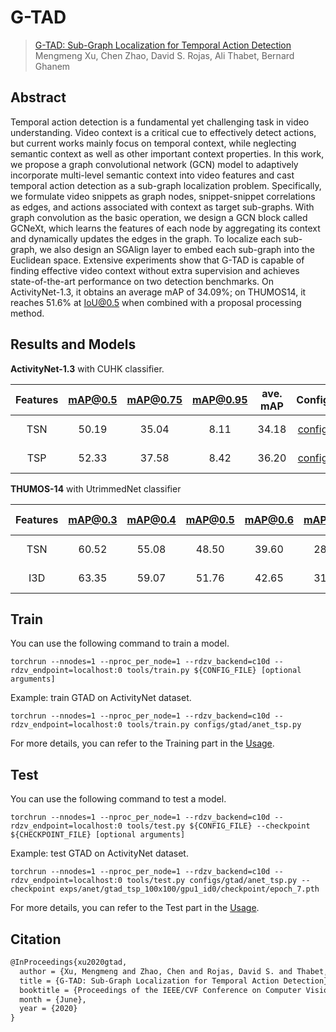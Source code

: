 # G-TAD

> [G-TAD: Sub-Graph Localization for Temporal Action Detection](https://arxiv.org/abs/1911.11462)  
> Mengmeng Xu, Chen Zhao, David S. Rojas, Ali Thabet, Bernard Ghanem

<!-- [ALGORITHM] -->

## Abstract

Temporal action detection is a fundamental yet challenging task in video understanding. Video context is a critical cue to effectively detect actions, but current works mainly focus on temporal context, while neglecting semantic context as well as other important context properties. In this work, we propose a graph convolutional network (GCN) model to adaptively incorporate multi-level semantic context into video features and cast temporal action detection as a sub-graph localization problem. Specifically, we formulate video snippets as graph nodes, snippet-snippet correlations as edges, and actions associated with context as target sub-graphs. With graph convolution as the basic operation, we design a GCN block called GCNeXt, which learns the features of each node by aggregating its context and dynamically updates the edges in the graph. To localize each sub-graph, we also design an SGAlign layer to embed each sub-graph into the Euclidean space. Extensive experiments show that G-TAD is capable of finding effective video context without extra supervision and achieves state-of-the-art performance on two detection benchmarks. On ActivityNet-1.3, it obtains an average mAP of 34.09%; on THUMOS14, it reaches 51.6% at IoU@0.5 when combined with a proposal processing method.

## Results and Models

**ActivityNet-1.3** with CUHK classifier.

| Features | mAP@0.5 | mAP@0.75 | mAP@0.95 | ave. mAP |        Config         |                                                                                          Download                                                                                          |
| :------: | :-----: | :------: | :------: | :------: | :-------------------: | :----------------------------------------------------------------------------------------------------------------------------------------------------------------------------------------: |
|   TSN    |  50.19  |  35.04   |   8.11   |  34.18   | [config](anet_tsn.py) | [model](https://drive.google.com/file/d/1cyiTPZ73ud9-UxHFr7E4tkp7LEkM7_qE/view?usp=sharing)   \| [log](https://drive.google.com/file/d/10MfgZlIS8XIc0sffXnIOgOR7RIXTd5Ve/view?usp=sharing) |
|   TSP    |  52.33  |  37.58   |   8.42   |  36.20   | [config](anet_tsp.py) | [model](https://drive.google.com/file/d/1CoBygy7JM26Rz7RTzIgKk0negmCa5Ier/view?usp=sharing)   \| [log](https://drive.google.com/file/d/1ZQo2SI1TZdPkNL80FcslyForVaFDGTlB/view?usp=sharing) |


**THUMOS-14** with UtrimmedNet classifier

| Features | mAP@0.3 | mAP@0.4 | mAP@0.5 | mAP@0.6 | mAP@0.7 | ave. mAP |         Config          |                                                                                          Download                                                                                          |
| :------: | :-----: | :-----: | :-----: | :-----: | :-----: | :------: | :---------------------: | :----------------------------------------------------------------------------------------------------------------------------------------------------------------------------------------: |
|   TSN    |  60.52  |  55.08  |  48.50  |  39.60  |  28.74  |  46.49   | [config](thumos_tsn.py) | [model](https://drive.google.com/file/d/1SCzVn2RuuIUQ3g2bktSukt0dmLR27ei0/view?usp=sharing)   \| [log](https://drive.google.com/file/d/1VFID5LUY8p0mycYAOcjCWjNg9DkcdvEk/view?usp=sharing) |
|   I3D    |  63.35  |  59.07  |  51.76  |  42.65  |  31.66  |  49.70   | [config](thumos_i3d.py) | [model](https://drive.google.com/file/d/1qW80nahmt671AUR58PABzyBdQYqP9gO1/view?usp=sharing)   \| [log](https://drive.google.com/file/d/12FvCQ3j0aP4qGvus0XJaNTJRxhcxIEa5/view?usp=sharing) |


## Train

You can use the following command to train a model.

```shell
torchrun --nnodes=1 --nproc_per_node=1 --rdzv_backend=c10d --rdzv_endpoint=localhost:0 tools/train.py ${CONFIG_FILE} [optional arguments]
```

Example: train GTAD on ActivityNet dataset.

```shell
torchrun --nnodes=1 --nproc_per_node=1 --rdzv_backend=c10d --rdzv_endpoint=localhost:0 tools/train.py configs/gtad/anet_tsp.py
```

For more details, you can refer to the Training part in the [Usage](../../docs/en/usage.md).

## Test

You can use the following command to test a model.

```shell
torchrun --nnodes=1 --nproc_per_node=1 --rdzv_backend=c10d --rdzv_endpoint=localhost:0 tools/test.py ${CONFIG_FILE} --checkpoint ${CHECKPOINT_FILE} [optional arguments]
```

Example: test GTAD on ActivityNet dataset.

```shell
torchrun --nnodes=1 --nproc_per_node=1 --rdzv_backend=c10d --rdzv_endpoint=localhost:0 tools/test.py configs/gtad/anet_tsp.py --checkpoint exps/anet/gtad_tsp_100x100/gpu1_id0/checkpoint/epoch_7.pth
```

For more details, you can refer to the Test part in the [Usage](../../docs/en/usage.md).

## Citation

```latex
@InProceedings{xu2020gtad,
  author = {Xu, Mengmeng and Zhao, Chen and Rojas, David S. and Thabet, Ali and Ghanem, Bernard},
  title = {G-TAD: Sub-Graph Localization for Temporal Action Detection},
  booktitle = {Proceedings of the IEEE/CVF Conference on Computer Vision and Pattern Recognition (CVPR)},
  month = {June},
  year = {2020}
}
```
